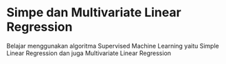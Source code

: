 # Simpe dan Multivariate Linear Regression
Belajar menggunakan algoritma Supervised Machine Learning yaitu 
Simple Linear Regression dan juga Multivariate Linear Regression
